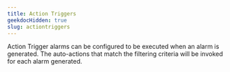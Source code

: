 ```yaml
---
title: Action Triggers
geekdocHidden: true
slug: actiontriggers
---
```


Action Trigger alarms can be configured to be executed when an alarm is generated. The auto-actions that match the filtering criteria will be invoked for each alarm generated. 